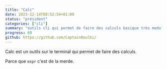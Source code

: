 ```yaml
---
title: "Calc"
date: 2023-12-14T08:52:54+01:00
status: "président"
categories: ["cli"]
summary: "outils cli qui permet de faire des calculs basique très modulaire"
progress: 69
github: https://github.com/CaptainBoulbi/
---
```


Calc est un outils sur le terminal qui permet de faire des calculs.

Parce que `expr` c'est de la merde.
